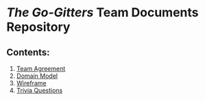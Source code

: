 # *The Go-Gitters* Team Documents Repository

## Contents:

1. [Team Agreement](team-agreement.md)
2. [Domain Model](domain-model.png)
3. [Wireframe](wirefraim.png)
4. [Trivia Questions](trivia-questions.md)
